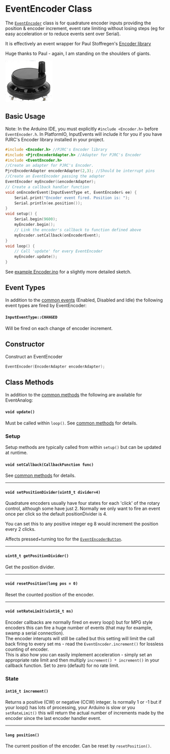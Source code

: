 # EventEncoder Class

The [`EventEncoder`](EventEncoder.md) class is for quadrature encoder inputs providing the position & encoder increment, event rate limiting without losing steps (eg for easy acceleration or to reduce events sent over Serial). 

It is effectively an event wrapper for Paul Stoffregen's [Encoder library](https://www.pjrc.com/teensy/td_libs_Encoder.html)

Huge thanks to Paul - again, I am standing on the shoulders of giants.

![button](../images/mpg.jpg)


## Basic Usage

Note: In the Arduino IDE, you must explicitly `#include <Encoder.h>` before `EventEncoder.h`. In PlatformIO, InputEvents will include it for you if you have PJRC's Encoder library installed in your project.

```cpp
#include <Encoder.h> //PJRC's Encoder library
#include <PjrcEncoderAdapter.h> //Adapter for PJRC's Encoder
#include <EventEncoder.h>
//Create an adapter for PJRC's Encoder.
PjrcEncoderAdapter encoderAdapter(2,3); //Should be interrupt pins
//Create an EventEncoder passing the adapter
EventEncoder myEncoder(&encoderAdapter);
// Create a callback handler function
void onEncoderEvent(InputEventType et, EventEncoder& ee) {
    Serial.print("Encoder event fired. Position is: ");
    Serial.println(ee.position());
}
void setup() {
    Serial.begin(9600);
    myEncoder.begin();
    // Link the encoder's callback to function defined above
    myEncoder.setCallback(onEncoderEvent);
}
void loop() {
    // Call 'update' for every EventEncoder
    myEncoder.update();
}
```

See [example Encoder.ino](../examples/Encoder/Encoder.ino) for a slightly more detailed sketch.


## Event Types

In addition to the [common events](Common.md#common-events) (Enabled, Disabled and Idle) the following event types are fired by EventEncoder:


#### `InputEventType::CHANGED` 
Will be fired on each change of encoder increment.



## Constructor

Construct an EventEncoder
```cpp
EventEncoder(EncoderAdapter encoderAdapter);
```

## Class Methods

In addition to the [common methods](Common.md#common-methods) the following are available for EventAnalog:

#### `void update()`

Must be called within `loop()`. See [common methods](Common.md#void-update) for details.



### Setup

Setup methods are typically called from within `setup()` but can be updated at runtime.

#### `void setCallback(CallbackFunction func)`

See [common methods](Common.md#void-setcallbackcallbackfunction-func) for details.

----

#### `void setPositionDivider(uint8_t divider=4)`
Quadrature encoders usually have four states for each 'click' of the rotary control, although some have just 2. Normally we only want to fire an event once per click so the default  positionDivider is 4.

You can set this to any positive integer eg 8 would increment the position every 2 clicks. 

Affects pressed+turning too for the [`EventEncoderButton`](EventEncoderButton.md).

----

#### `uint8_t getPositionDivider()`
Get the position divider.

----

#### `void resetPosition(long pos = 0)`
Reset the counted position of the encoder. 


----

#### `void setRateLimit(uint16_t ms)`
Encoder callbacks are normally fired on every loop() but for MPG style encoders this can fire a huge number of events (that may for example, swamp a serial connection).    
The encoder interupts will still be called but this setting will limit the call back firing to every set ms - read the `EventEncoder.increment()` for lossless counting of encoder.   
This is also how you can easily implement acceleration - simply set an appropriate rate limit and then multiply `increment() * increment()` in your callback function. 
Set to zero (default) for no rate limit.



### State

#### `int16_t increment()`
Returns a positive (CW) or negative (CCW) integer. Is normally 1 or -1 but if your loop() has lots of processing, your Arduino is slow or you `setRateLimit()` this will return the actual number of increments made by the encoder since the last encoder handler event.

----

#### `long position()`
The current position of the encoder. Can be reset by `resetPosition()`.


